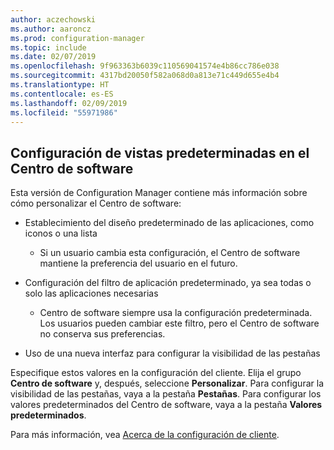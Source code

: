 ```yaml
---
author: aczechowski
ms.author: aaroncz
ms.prod: configuration-manager
ms.topic: include
ms.date: 02/07/2019
ms.openlocfilehash: 9f963363b6039c110569041574e4b86cc786e038
ms.sourcegitcommit: 4317bd20050f582a068d0a813e71c449d655e4b4
ms.translationtype: HT
ms.contentlocale: es-ES
ms.lasthandoff: 02/09/2019
ms.locfileid: "55971986"
---
```

## <a name="bkmk_swctr"></a> Configuración de vistas predeterminadas en el Centro de software
<!--3612112-->

Esta versión de Configuration Manager contiene más información sobre cómo personalizar el Centro de software:
 
- Establecimiento del diseño predeterminado de las aplicaciones, como iconos o una lista  

    - Si un usuario cambia esta configuración, el Centro de software mantiene la preferencia del usuario en el futuro.  

- Configuración del filtro de aplicación predeterminado, ya sea todas o solo las aplicaciones necesarias  

    - Centro de software siempre usa la configuración predeterminada. Los usuarios pueden cambiar este filtro, pero el Centro de software no conserva sus preferencias.  

- Uso de una nueva interfaz para configurar la visibilidad de las pestañas  

Especifique estos valores en la configuración del cliente. Elija el grupo **Centro de software** y, después, seleccione **Personalizar**. Para configurar la visibilidad de las pestañas, vaya a la pestaña **Pestañas**. Para configurar los valores predeterminados del Centro de software, vaya a la pestaña **Valores predeterminados**. 

Para más información, vea [Acerca de la configuración de cliente](/sccm/core/clients/deploy/about-client-settings#software-center).

